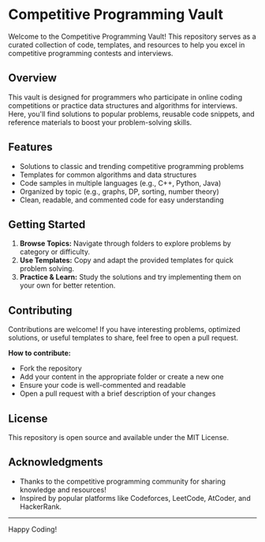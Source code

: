 # Competitive Programming Vault

Welcome to the Competitive Programming Vault! This repository serves as a curated collection of code, templates, and resources to help you excel in competitive programming contests and interviews.

## Overview

This vault is designed for programmers who participate in online coding competitions or practice data structures and algorithms for interviews. Here, you'll find solutions to popular problems, reusable code snippets, and reference materials to boost your problem-solving skills.

## Features

- Solutions to classic and trending competitive programming problems
- Templates for common algorithms and data structures
- Code samples in multiple languages (e.g., C++, Python, Java)
- Organized by topic (e.g., graphs, DP, sorting, number theory)
- Clean, readable, and commented code for easy understanding

## Getting Started

1. **Browse Topics:** Navigate through folders to explore problems by category or difficulty.
2. **Use Templates:** Copy and adapt the provided templates for quick problem solving.
3. **Practice & Learn:** Study the solutions and try implementing them on your own for better retention.

## Contributing

Contributions are welcome! If you have interesting problems, optimized solutions, or useful templates to share, feel free to open a pull request.

**How to contribute:**
- Fork the repository
- Add your content in the appropriate folder or create a new one
- Ensure your code is well-commented and readable
- Open a pull request with a brief description of your changes

## License

This repository is open source and available under the MIT License.

## Acknowledgments

- Thanks to the competitive programming community for sharing knowledge and resources!
- Inspired by popular platforms like Codeforces, LeetCode, AtCoder, and HackerRank.

---

Happy Coding!